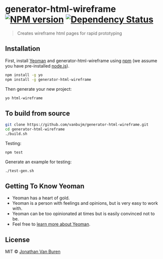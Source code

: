 # generator-html-wireframe [![NPM version][npm-image]][npm-url] [![Dependency Status][daviddm-image]][daviddm-url]
> Creates wireframe html pages for rapid prototyping

## Installation

First, install [Yeoman](http://yeoman.io) and generator-html-wireframe using [npm](https://www.npmjs.com/) (we assume you have pre-installed [node.js](https://nodejs.org/)).

```bash
npm install -g yo
npm install -g generator-html-wireframe
```

Then generate your new project:

```bash
yo html-wireframe
```

## To build from source
```bash
git clone https://github.com/vanbujm/generator-html-wireframe.git
cd generator-html-wireframe
./build.sh
```
Testing:
```bash
npm test
```
Generate an example for testing:
```bash
./test-gen.sh
```

## Getting To Know Yeoman

 * Yeoman has a heart of gold.
 * Yeoman is a person with feelings and opinions, but is very easy to work with.
 * Yeoman can be too opinionated at times but is easily convinced not to be.
 * Feel free to [learn more about Yeoman](http://yeoman.io/).

## License

MIT © [Jonathan Van Buren]()


[npm-image]: https://badge.fury.io/js/generator-html-wireframe.svg
[npm-url]: https://npmjs.org/package/generator-html-wireframe
[daviddm-image]: https://david-dm.org/vanbujm/generator-html-wireframe.svg?theme=shields.io
[daviddm-url]: https://david-dm.org/vanbujm/generator-html-wireframe
